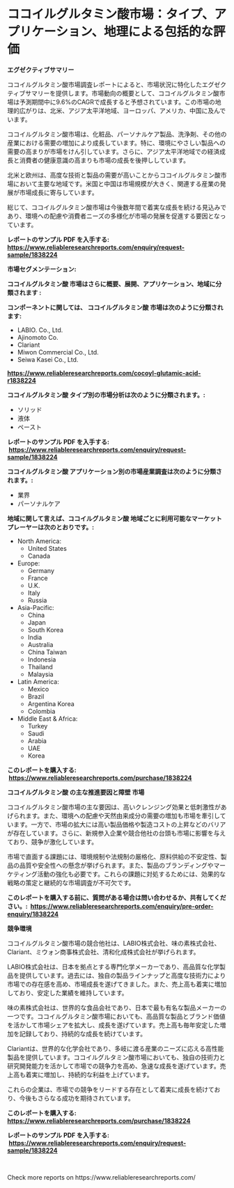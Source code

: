 <p><h1>ココイルグルタミン酸市場：タイプ、アプリケーション、地理による包括的な評価</h1></p><p><strong>エグゼクティブサマリー</strong></p>
<p><p>ココイルグルタミン酸市場調査レポートによると、市場状況に特化したエグゼクティブサマリーを提供します。市場動向の概要として、ココイルグルタミン酸市場は予測期間中に9.6%のCAGRで成長すると予想されています。この市場の地理的広がりは、北米、アジア太平洋地域、ヨーロッパ、アメリカ、中国に及んでいます。</p><p>ココイルグルタミン酸市場は、化粧品、パーソナルケア製品、洗浄剤、その他の産業における需要の増加により成長しています。特に、環境にやさしい製品への需要の高まりが市場をけん引しています。さらに、アジア太平洋地域での経済成長と消費者の健康意識の高まりも市場の成長を後押ししています。</p><p>北米と欧州は、高度な技術と製品の需要が高いことからココイルグルタミン酸市場において主要な地域です。米国と中国は市場規模が大きく、関連する産業の発展が市場成長に寄与しています。</p><p>総じて、ココイルグルタミン酸市場は今後数年間で着実な成長を続ける見込みであり、環境への配慮や消費者ニーズの多様化が市場の発展を促進する要因となっています。</p></p>
<p><strong>レポートのサンプル PDF を入手する: <a href="https://www.reliableresearchreports.com/enquiry/request-sample/1838224">https://www.reliableresearchreports.com/enquiry/request-sample/1838224</a></strong></p>
<p><strong>市場セグメンテーション:</strong></p>
<p><strong> ココイルグルタミン酸 市場はさらに概要、展開、アプリケーション、地域に分類されます :</strong></p>
<p><strong>コンポーネントに関しては、 ココイルグルタミン酸 市場は次のように分類されます: &nbsp;</strong></p>
<p><ul><li>LABIO. Co., Ltd.</li><li>Ajinomoto Co.</li><li>Clariant</li><li>Miwon Commercial Co., Ltd.</li><li>Seiwa Kasei Co., Ltd.</li></ul></p>
<p><strong><a href="https://www.reliableresearchreports.com/cocoyl-glutamic-acid-r1838224">https://www.reliableresearchreports.com/cocoyl-glutamic-acid-r1838224</a></strong></p>
<p><strong> ココイルグルタミン酸 タイプ別の市場分析は次のように分類されます。:</strong></p>
<p><ul><li>ソリッド</li><li>液体</li><li>ペースト</li></ul></p>
<p><strong>レポートのサンプル PDF を入手する: &nbsp;<a href="https://www.reliableresearchreports.com/enquiry/request-sample/1838224">https://www.reliableresearchreports.com/enquiry/request-sample/1838224</a></strong></p>
<p><strong> ココイルグルタミン酸 アプリケーション別の市場産業調査は次のように分類されます。:</strong></p>
<p><ul><li>業界</li><li>パーソナルケア</li></ul></p>
<p><strong>地域に関して言えば、ココイルグルタミン酸 地域ごとに利用可能なマーケットプレーヤーは次のとおりです。:</strong></p>
<p><ul>
    <li>
        North America:
        <ul>
            <li>United States</li>
            <li>Canada</li>
        </ul>
    </li>
    <li>
        Europe:
        <ul>
            <li>Germany</li>
            <li>France</li>
            <li>U.K.</li>
            <li>Italy</li>
            <li>Russia</li>
        </ul>
    </li>
    <li>
        Asia-Pacific:
        <ul>
            <li>China</li>
            <li>Japan</li>
            <li>South Korea</li>
            <li>India</li>
            <li>Australia</li>
            <li>China Taiwan</li>
            <li>Indonesia</li>
            <li>Thailand</li>
            <li>Malaysia</li>
        </ul>
    </li>
    <li>
        Latin America:
        <ul>
            <li>Mexico</li>
            <li>Brazil</li>
            <li>Argentina Korea</li>
            <li>Colombia</li>
        </ul>
    </li>
    <li>
        Middle East & Africa:
        <ul>
            <li>Turkey</li>
            <li>Saudi</li>
            <li>Arabia</li>
            <li>UAE</li>
            <li>Korea</li>
        </ul>
    </li>
    </ul></p>
<p><strong>このレポートを購入する: &nbsp;<a href="https://www.reliableresearchreports.com/purchase/1838224">https://www.reliableresearchreports.com/purchase/1838224</a></strong></p>
<p><strong>ココイルグルタミン酸 の主な推進要因と障壁 市場</strong></p>
<p><p>ココイルグルタミン酸市場の主な要因は、高いクレンジング効果と低刺激性があげられます。また、環境への配慮や天然由来成分の需要の増加も市場を牽引しています。一方で、市場の拡大には高い製品価格や製造コストの上昇などのバリアが存在しています。さらに、新規参入企業や競合他社の台頭も市場に影響を与えており、競争が激化しています。</p><p>市場で直面する課題には、環境規制や法規制の厳格化、原料供給の不安定性、製品の品質や安全性への懸念が挙げられます。また、製品のブランディングやマーケティング活動の強化も必要です。これらの課題に対処するためには、効果的な戦略の策定と継続的な市場調査が不可欠です。</p></p>
<p><strong>このレポートを購入する前に、質問がある場合は問い合わせるか、共有してください。:&nbsp; <a href="https://www.reliableresearchreports.com/enquiry/pre-order-enquiry/1838224">https://www.reliableresearchreports.com/enquiry/pre-order-enquiry/1838224</a></strong></p>
<p><strong>競争環境</strong></p>
<p><p>ココイルグルタミン酸市場の競合他社は、LABIO株式会社、味の素株式会社、Clariant、ミウォン商事株式会社、清和化成株式会社が挙げられます。 </p><p>LABIO株式会社は、日本を拠点とする専門化学メーカーであり、高品質な化学製品を提供しています。過去には、独自の製品ラインナップと高度な技術力により市場での存在感を高め、市場成長を遂げてきました。また、売上高も着実に増加しており、安定した業績を維持しています。</p><p>味の素株式会社は、世界的な食品会社であり、日本で最も有名な製品メーカーの一つです。ココイルグルタミン酸市場においても、高品質な製品とブランド価値を活かして市場シェアを拡大し、成長を遂げています。売上高も毎年安定した増加を記録しており、持続的な成長を続けています。</p><p>Clariantは、世界的な化学会社であり、多岐に渡る産業のニーズに応える高性能製品を提供しています。ココイルグルタミン酸市場においても、独自の技術力と研究開発能力を活かして市場での競争力を高め、急速な成長を遂げています。売上高も着実に増加し、持続的な利益を上げています。</p><p>これらの企業は、市場での競争をリードする存在として着実に成長を続けており、今後もさらなる成功を期待されています。</p></p>
<p><strong>このレポートを購入する: &nbsp; <a href="https://www.reliableresearchreports.com/purchase/1838224">https://www.reliableresearchreports.com/purchase/1838224</a></strong></p>
<p><strong>レポートのサンプル PDF を入手する: &nbsp;<a href="https://www.reliableresearchreports.com/enquiry/request-sample/1838224">https://www.reliableresearchreports.com/enquiry/request-sample/1838224</a></strong><strong></strong></p>
<p>&nbsp;</p>
<p>Check more reports on https://www.reliableresearchreports.com/</p>